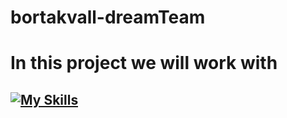 # bortakvall-dreamTeam

# In this project we will work with
## [![My Skills](https://skills.thijs.gg/icons?i=ts,html,css,bootstrap)](https://skills.thijs.gg)
